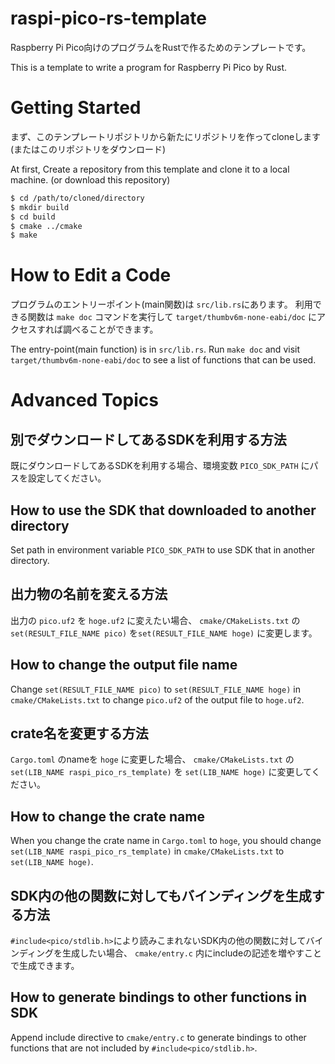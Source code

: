# raspi-pico-rs-template

Raspberry Pi Pico向けのプログラムをRustで作るためのテンプレートです。

This is a template to write a program for Raspberry Pi Pico by Rust.

# Getting Started
まず、このテンプレートリポジトリから新たにリポジトリを作ってcloneします(またはこのリポジトリをダウンロード)

At first, Create a repository from this template and clone it to a local machine. (or download this repository)

```bash
$ cd /path/to/cloned/directory
$ mkdir build
$ cd build
$ cmake ../cmake
$ make
```


# How to Edit a Code
プログラムのエントリーポイント(main関数)は `src/lib.rs`にあります。
利用できる関数は `make doc` コマンドを実行して `target/thumbv6m-none-eabi/doc` にアクセスすれば調べることができます。

The entry-point(main function) is in `src/lib.rs`.
Run `make doc` and visit `target/thumbv6m-none-eabi/doc` to see a list of functions that can be used.

# Advanced Topics
## 別でダウンロードしてあるSDKを利用する方法
既にダウンロードしてあるSDKを利用する場合、環境変数 `PICO_SDK_PATH` にパスを設定してください。

## How to use the SDK that downloaded to another directory
Set path in environment variable `PICO_SDK_PATH` to use SDK that in another directory.

## 出力物の名前を変える方法
出力の `pico.uf2` を `hoge.uf2` に変えたい場合、 `cmake/CMakeLists.txt` の `set(RESULT_FILE_NAME pico)` を`set(RESULT_FILE_NAME hoge)` に変更します。

## How to change the output file name
Change `set(RESULT_FILE_NAME pico)` to `set(RESULT_FILE_NAME hoge)` in `cmake/CMakeLists.txt` to change `pico.uf2` of the output file to `hoge.uf2`. 

## crate名を変更する方法
`Cargo.toml` のnameを `hoge` に変更した場合、 `cmake/CMakeLists.txt` の `set(LIB_NAME raspi_pico_rs_template)` を `set(LIB_NAME hoge)` に変更してください。

## How to change the crate name
When you change the crate name in `Cargo.toml` to `hoge`, you should change `set(LIB_NAME raspi_pico_rs_template)` in `cmake/CMakeLists.txt` to `set(LIB_NAME hoge)`.

## SDK内の他の関数に対してもバインディングを生成する方法
`#include<pico/stdlib.h>`により読みこまれないSDK内の他の関数に対してバインディングを生成したい場合、 `cmake/entry.c` 内にincludeの記述を増やすことで生成できます。

## How to generate bindings to other functions in SDK
Append include directive to `cmake/entry.c` to generate bindings to other functions that are not included by `#include<pico/stdlib.h>`.
